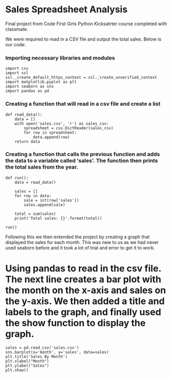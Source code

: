 # Sales Spreadsheet Analysis
Final project from Code First Girls Python Kicksatrter course completed with classmate.

We were required to read in a CSV file and output the total sales. Below is our code:

### Importing necessary libraries and modules
```
import csv
import ssl
ssl._create_default_https_context = ssl._create_unverified_context
import matplotlib.pyplot as plt
import seaborn as sns
import pandas as pd
```
### Creating a function that will read in a csv file and create a list
```
def read_data():
    data = []
    with open('sales.csv', 'r') as sales_csv:
        spreadsheet = csv.DictReader(sales_csv)
        for row in spreadsheet:
            data.append(row)
    return data
```
### Creating a function that calls the previous function and adds the data to a variable called 'sales'. The function then prints the total sales from the year.
```
def run():
    data = read_data()

    sales = []
    for row in data:
        sale = int(row['sales'])
        sales.append(sale)

    total = sum(sales)
    print('Total sales: {}'.format(total))

run()
```

Following this we then extended the project by creating a graph that displayed the sales for each month. This was new to us as we had never used seaborn before and it took a lot of trial and error to get it to work.
# Using pandas to read in the csv file. The next line creates a bar plot with the month on the x-axis and sales on the y-axis. We then added a title and labels to the graph, and finally used the show function to display the graph.
```
sales = pd.read_csv('sales.csv')
sns.barplot(x='month', y='sales', data=sales)
plt.title('Sales By Month')
plt.xlabel("Month")
plt.ylabel("Sales")
plt.show()
```
